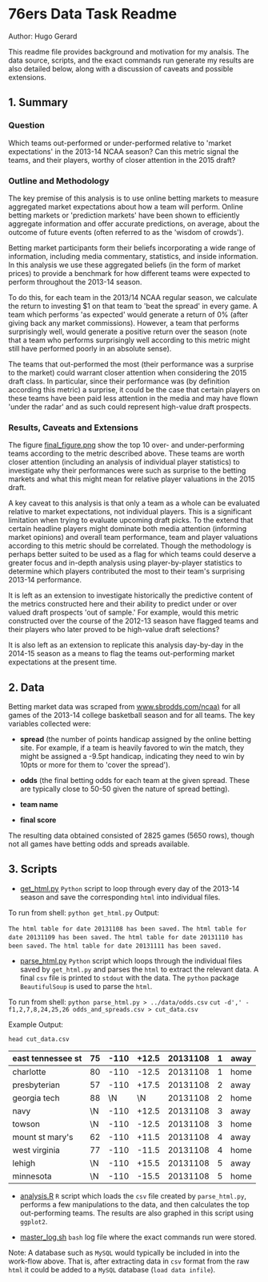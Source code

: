 # 76ers Data Task Readme #

Author: Hugo Gerard

This readme file provides background and motivation for my analsis. The data source, scripts, and the exact commands run generate my results are also detailed below, along with a discussion of caveats and possible extensions. 

## 1. Summary ##

### Question ###
Which teams out-performed or under-performed relative to 'market expectations' in the 2013-14 NCAA season? Can this metric signal the teams, and their players, worthy of closer attention in the 2015 draft?

### Outline and Methodology ###
The key premise of this analysis is to use online betting markets to measure aggregated market expectations about how a team will perform. Online betting markets or 'prediction markets' have been shown to efficiently aggregate information and offer accurate predictions, on average, about the outcome of future events (often referred to as the 'wisdom of crowds'). 

Betting market participants form their beliefs incorporating a wide range of information, including media commentary, statistics, and inside information. In this analysis we use these aggregated beliefs (in the form of market prices) to provide a benchmark for how different teams were expected to perform throughout the 2013-14 season. 

To do this, for each team in the 2013/14 NCAA regular season, we calculate the return to investing $1 on that team to 'beat the spread' in every game. A team which performs 'as expected' would generate a return of 0% (after giving back any market commissions). However, a team that performs surprisingly well, would generate a positive return over the season (note that a team who performs surprisingly well according to this metric might still have performed poorly in an absolute sense). 

The teams that out-performed the most (their performance was a surprise to the market) could warrant closer attention when considering the 2015 draft class. In particular, since their performance was (by definition according this metric) a surprise, it could be the case that certain players on these teams have been paid less attention in the media and may have flown 'under the radar' and as such could represent high-value draft prospects.

### Results, Caveats and Extensions

The figure [final_figure.png](final_figure.png) show the top 10 over- and under-performing teams according to the metric described above. These teams are worth closer attention (including an analysis of individual player statistics) to investigate why their performances were such as surprise to the betting markets and what this might mean for relative player valuations in the 2015 draft.  

A key caveat to this analysis is that only a team as a whole can be evaluated relative to market expectations, not individual players. This is a significant limitation when trying to evaluate upcoming draft picks. To the extend that certain headline players might dominate both media attention (informing market opinions) and overall team performance, team and player valuations according to this metric should be correlated. Though the methodology is perhaps better suited to be used as a flag for which teams could deserve a greater focus and in-depth analysis using player-by-player statistics to determine which players contributed the most to their team's surprising 2013-14 performance. 

It is left as an extension to investigate historically the predictive content of the metrics constructed here and their ability to predict under or over valued draft prospects 'out of sample.' For example, would this metric constructed over the course of the 2012-13 season have flagged teams and their players who later proved to be high-value draft selections? 

It is also left as an extension to replicate this analysis day-by-day in the 2014-15 season as a means to flag the teams out-performing market expectations at the present time.
 

## 2. Data ##

Betting market data was scraped from [www.sbrodds.com/ncaa)](www.sbrodds.com/ncaa]) for all games of the 2013-14 college basketball season and for all teams. The key variables collected were:

- __spread__ (the number of points handicap assigned by the online betting site. For example, if a team is heavily favored to win the match, they might be assigned a -9.5pt handicap, indicating they need to win by 10pts or more for them to 'cover the spread'). 

- __odds__ (the final betting odds for each team at the given spread. These are typically close to 50-50 given the nature of spread betting). 

- __team name__
-  __final score__

The resulting data obtained consisted of 2825 games (5650 rows), though not all games have betting odds and spreads available. 

## 3. Scripts ##

- [get_html.py](web_scrape/scripts/get_html.py) `Python` script to loop through every day of the 2013-14 season and save the corresponding `html` into individual files.

To run from shell:
`python get_html.py`
Output:

```The html table for date 20131108 has been saved.```
```The html table for date 20131109 has been saved.```
```The html table for date 20131110 has been saved.```
```The html table for date 20131111 has been saved.```

- [parse_html.py](web_scrape/scripts/parse_html.py) `Python` script which loops through the individual files saved by `get_html.py` and parses the `html` to extract the relevant data. A final `csv` file is printed to `stdout` with the data. The `python` package `BeautifulSoup` is used to parse the `html`.

To run from shell:
`python parse_html.py > ../data/odds.csv`
`cut -d',' -f1,2,7,8,24,25,26 odds_and_spreads.csv > cut_data.csv`

Example Output:

```head cut_data.csv```

| east tennessee st | 75 | -110 | +12.5 | 20131108 | 1 | away |
|-------------------|----|------|-------|----------|---|------|
| charlotte         | 80 | -110 | -12.5 | 20131108 | 1 | home |
| presbyterian      | 57 | -110 | +17.5 | 20131108 | 2 | away |
| georgia tech      | 88 | \N   | \N    | 20131108 | 2 | home |
| navy              | \N | -110 | +12.5 | 20131108 | 3 | away |
| towson            | \N | -110 | -12.5 | 20131108 | 3 | home |
| mount st mary's   | 62 | -110 | +11.5 | 20131108 | 4 | away |
| west virginia     | 77 | -110 | -11.5 | 20131108 | 4 | home |
| lehigh            | \N | -110 | +15.5 | 20131108 | 5 | away |
| minnesota         | \N | -110 | -15.5 | 20131108 | 5 | home |

- [analysis.R](analysis.R) `R` script which loads the `csv` file created by `parse_html.py`, performs a few manipulations to the data, and then calculates the top out-performing teams. The results are also graphed in this script using `ggplot2`.

- [master_log.sh](web_scrape/scripts/master_log.sh) `bash` log file where the exact commands run were stored. 

Note: A database such as `MySQL` would typically be included in into the work-flow above. That is, after extracting data in `csv` format from the raw `html` it could be added to a `MySQL` database (`load data infile`). 